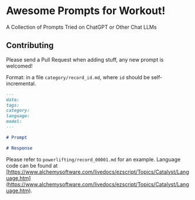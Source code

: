 # Awesome Prompts for Workout!

A Collection of Prompts Tried on ChatGPT or Other Chat LLMs


## Contributing

Please send a Pull Request when adding stuff, any new prompt is welcomed!

Format: in a file `category/record_id.md`,
where `id` should be self-incremental.

```markdown
---
date:
tags:
category: 
language:
model:
---

# Prompt

# Response
```

Please refer to `powerlifting/record_00001.md` for an example.
Language code can be found at [https://www.alchemysoftware.com/livedocs/ezscript/Topics/Catalyst/Language.htm](https://www.alchemysoftware.com/livedocs/ezscript/Topics/Catalyst/Language.htm).